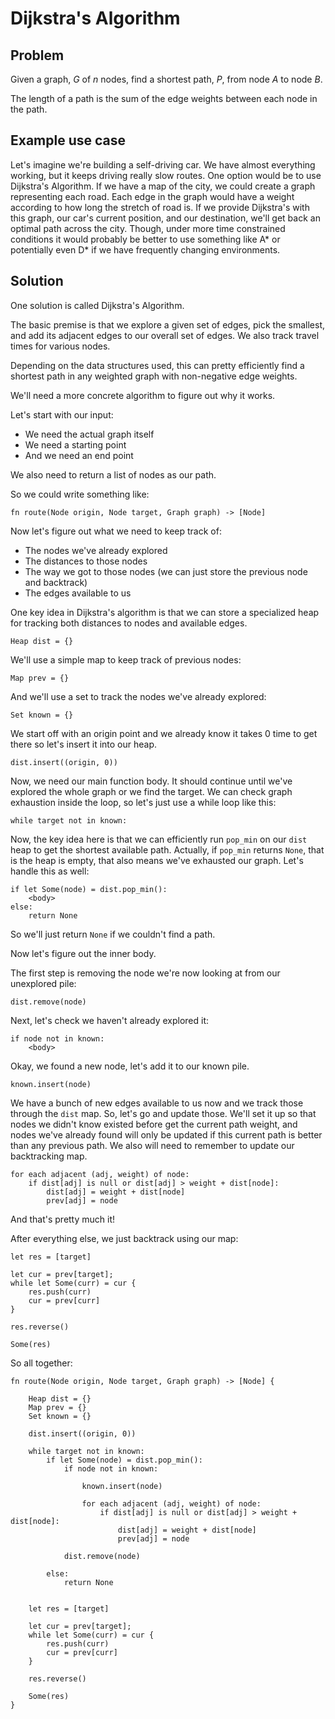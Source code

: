 # Dijkstra's Algorithm

## Problem

Given a graph, $G$ of $n$ nodes, find a shortest path, $P$, from node $A$ to node $B$.

The length of a path is the sum of the edge weights between each node in the path.

## Example use case

Let's imagine we're building a self-driving car. We have almost everything working, but it keeps driving really slow routes. One option would be to use Dijkstra's Algorithm. If we have a map of the city, we could create a graph representing each road. Each edge in the graph would have a weight according to how long the stretch of road is. If we provide Dijkstra's with this graph, our car's current position, and our destination, we'll get back an optimal path across the city. Though, under more time constrained conditions it would probably be better to use something like A* or potentially even D* if we have frequently changing environments.

## Solution

One solution is called Dijkstra's Algorithm.

The basic premise is that we explore a given set of edges, pick the smallest, and add its adjacent edges to our overall set of edges. We also track travel times for various nodes.

Depending on the data structures used, this can pretty efficiently find a shortest path in any weighted graph with non-negative edge weights.

We'll need a more concrete algorithm to figure out why it works.

Let's start with our input:
- We need the actual graph itself
- We need a starting point
- And we need an end point

We also need to return a list of nodes as our path.

So we could write something like:

`fn route(Node origin, Node target, Graph graph) -> [Node]`

Now let's figure out what we need to keep track of:
- The nodes we've already explored
- The distances to those nodes
- The way we got to those nodes (we can just store the previous node and backtrack)
- The edges available to us

One key idea in Dijkstra's algorithm is that we can store a specialized heap for tracking both distances to nodes and available edges.

`Heap dist = {}`

We'll use a simple map to keep track of previous nodes:

`Map prev = {}`

And we'll use a set to track the nodes we've already explored:

`Set known = {}`

We start off with an origin point and we already know it takes 0 time to get there so let's insert it into our heap.

`dist.insert((origin, 0))`

Now, we need our main function body. It should continue until we've explored the whole graph or we find the target.
We can check graph exhaustion inside the loop, so let's just use a while loop like this:

`while target not in known:`

Now, the key idea here is that we can efficiently run `pop_min` on our `dist` heap to get the shortest available path. Actually, if `pop_min` returns `None`, that is the heap is empty, that also means we've exhausted our graph. Let's handle this as well:

```
if let Some(node) = dist.pop_min():
    <body>
else:
    return None
```

So we'll just return `None` if we couldn't find a path.

Now let's figure out the inner body.

The first step is removing the node we're now looking at from our unexplored pile:

`dist.remove(node)`

Next, let's check we haven't already explored it:

```
if node not in known:
    <body>
```

Okay, we found a new node, let's add it to our known pile. 

`known.insert(node)`

We have a bunch of new edges available to us now and we track those through the `dist` map. So, let's go and update those. We'll set it up so that nodes we didn't know existed before get the current path weight, and nodes we've already found will only be updated if this current path is better than any previous path. We also will need to remember to update our backtracking map.

```
for each adjacent (adj, weight) of node:
    if dist[adj] is null or dist[adj] > weight + dist[node]:
        dist[adj] = weight + dist[node]
        prev[adj] = node
```

And that's pretty much it!

After everything else, we just backtrack using our map:

```
let res = [target]

let cur = prev[target];
while let Some(curr) = cur {
    res.push(curr)
    cur = prev[curr]
}

res.reverse()

Some(res)
```

So all together:

```
fn route(Node origin, Node target, Graph graph) -> [Node] {

    Heap dist = {}
    Map prev = {}
    Set known = {}

    dist.insert((origin, 0))

    while target not in known:
        if let Some(node) = dist.pop_min():
            if node not in known:
                
                known.insert(node)

                for each adjacent (adj, weight) of node:
                    if dist[adj] is null or dist[adj] > weight + dist[node]:
                        dist[adj] = weight + dist[node]
                        prev[adj] = node

            dist.remove(node)

        else:
            return None
    

    let res = [target]

    let cur = prev[target];
    while let Some(curr) = cur {
        res.push(curr)
        cur = prev[curr]
    }

    res.reverse()

    Some(res)
}
```

